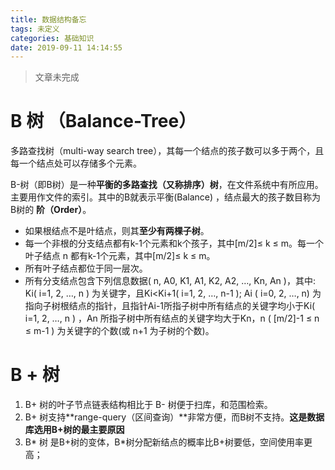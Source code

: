 ```yaml
---
title: 数据结构备忘
tags: 未定义
categories: 基础知识
date: 2019-09-11 14:14:55
---
```


> 文章未完成

# B 树 （Balance-Tree）

多路查找树（multi-way search tree），其每一个结点的孩子数可以多于两个，且每一个结点处可以存储多个元素。

B-树（即B树）是一种**平衡的多路查找（又称排序）树**，在文件系统中有所应用。主要用作文件的索引。其中的B就表示平衡(Balance) ，结点最大的孩子数目称为B树的 **阶（Order）**。

- 如果根结点不是叶结点，则其**至少有两棵子树**。
- 每一个非根的分支结点都有k-1个元素和k个孩子，其中[m/2]≤ k ≤ m。每一个叶子结点 n 都有k-1个元素，其中[m/2]≤ k ≤ m。
- 所有叶子结点都位于同一层次。
- 所有分支结点包含下列信息数据( n, A0, K1, A1, K2, A2, …, Kn, An )，其中: Ki( i=1, 2, …, n ) 为关键字，且Ki<Ki+1( i=1, 2, …, n-1 ); Ai ( i=0, 2, …, n) 为指向子树根结点的指针，且指针Ai-1所指子树中所有结点的关键字均小于Ki( i=1, 2, …, n ) ，An 所指子树中所有结点的关键字均大于Kn，n ( [m/2]-1 ≤ n ≤ m-1 ) 为关键字的个数(或 n+1 为子树的个数)。

# B + 树

1. B+ 树的叶子节点链表结构相比于 B- 树便于扫库，和范围检索。 
2. B+ 树支持**range-query（区间查询）**非常方便，而B树不支持。**这是数据库选用B+树的最主要原因**  
3. B* 树 是B+树的变体，B*树分配新结点的概率比B+树要低，空间使用率更高； 